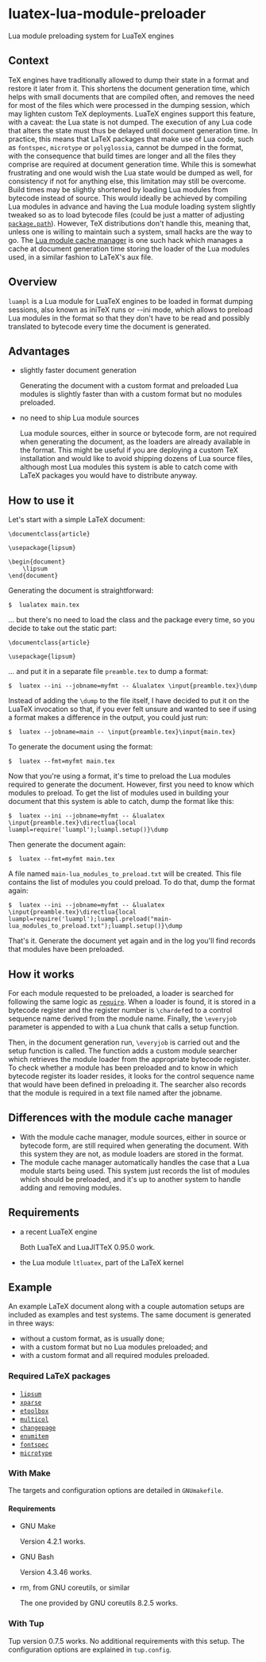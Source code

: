 # luatex-lua-module-preloader
Lua module preloading system for LuaTeX engines

##  Context
TeX engines have traditionally allowed to dump their state in a format and restore it later from it. This shortens the document generation time, which helps with small documents that are compiled often, and removes the need for most of the files which were processed in the dumping session, which may lighten custom TeX deployments. LuaTeX engines support this feature, with a caveat: the Lua state is not dumped. The execution of any Lua code that alters the state must thus be delayed until document generation time. In practice, this means that LaTeX packages that make use of Lua code, such as `fontspec`, `microtype` or `polyglossia`, cannot be dumped in the format, with the consequence that build times are longer and all the files they comprise are required at document generation time. While this is somewhat frustrating and one would wish the Lua state would be dumped as well, for consistency if not for anything else, this limitation may still be overcome. Build times may be slightly shortened by loading Lua modules from bytecode instead of source. This would ideally be achieved by compiling Lua modules in advance and having the Lua module loading system slightly tweaked so as to load bytecode files (could be just a matter of adjusting [`package.path`](http://www.lua.org/manual/5.3/manual.html#pdf-package.path)). However, TeX distributions don't handle this, meaning that, unless one is willing to maintain such a system, small hacks are the way to go. The [Lua module cache manager](https://github.com/kalrish/luatex-lua-module-cache-manager) is one such hack which manages a cache at document generation time storing the loader of the Lua modules used, in a similar fashion to LaTeX's aux file.

##  Overview
`luampl` is a Lua module for LuaTeX engines to be loaded in format dumping sessions, also known as iniTeX runs or --ini mode, which allows to preload Lua modules in the format so that they don't have to be read and possibly translated to bytecode every time the document is generated.

##  Advantages
 -  slightly faster document generation
	
	Generating the document with a custom format and preloaded Lua modules is slightly faster than with a custom format but no modules preloaded.

 -  no need to ship Lua module sources
	
	Lua module sources, either in source or bytecode form, are not required when generating the document, as the loaders are already available in the format. This might be useful if you are deploying a custom TeX installation and would like to avoid shipping dozens of Lua source files, although most Lua modules this system is able to catch come with LaTeX packages you would have to distribute anyway.

##  How to use it
Let's start with a simple LaTeX document:

```TeX
\documentclass{article}

\usepackage{lipsum}

\begin{document}
	\lipsum
\end{document}
```

Generating the document is straightforward:

    $  lualatex main.tex

… but there's no need to load the class and the package every time, so you decide to take out the static part:

```TeX
\documentclass{article}

\usepackage{lipsum}
```

… and put it in a separate file `preamble.tex` to dump a format:

    $  luatex --ini --jobname=myfmt -- &lualatex \input{preamble.tex}\dump

Instead of adding the `\dump` to the file itself, I have decided to put it on the LuaTeX invocation so that, if you ever felt unsure and wanted to see if using a format makes a difference in the output, you could just run:

    $  luatex --jobname=main -- \input{preamble.tex}\input{main.tex}

To generate the document using the format:

    $  luatex --fmt=myfmt main.tex

Now that you're using a format, it's time to preload the Lua modules required to generate the document. However, first you need to know which modules to preload. To get the list of modules used in building your document that this system is able to catch, dump the format like this:

    $  luatex --ini --jobname=myfmt -- &lualatex \input{preamble.tex}\directlua{local luampl=require('luampl');luampl.setup()}\dump

Then generate the document again:

    $  luatex --fmt=myfmt main.tex

A file named `main-lua_modules_to_preload.txt` will be created. This file contains the list of modules you could preload. To do that, dump the format again:

    $  luatex --ini --jobname=myfmt -- &lualatex \input{preamble.tex}\directlua{local luampl=require('luampl');luampl.preload("main-lua_modules_to_preload.txt");luampl.setup()}\dump

That's it. Generate the document yet again and in the log you'll find records that modules have been preloaded.

##  How it works
For each module requested to be preloaded, a loader is searched for following the same logic as [`require`](http://www.lua.org/manual/5.3/manual.html#pdf-require). When a loader is found, it is stored in a bytecode register and the register number is `\chardef`ed to a control sequence name derived from the module name. Finally, the `\everyjob` parameter is appended to with a Lua chunk that calls a setup function.

Then, in the document generation run, `\everyjob` is carried out and the setup function is called. The function adds a custom module searcher which retrieves the module loader from the appropriate bytecode register. To check whether a module has been preloaded and to know in which bytecode register its loader resides, it looks for the control sequence name that would have been defined in preloading it. The searcher also records that the module is required in a text file named after the jobname.

##  Differences with the module cache manager
 -  With the module cache manager, module sources, either in source or bytecode form, are still required when generating the document. With this system they are not, as module loaders are stored in the format.
 -  The module cache manager automatically handles the case that a Lua module starts being used. This system just records the list of modules which should be preloaded, and it's up to another system to handle adding and removing modules.

##  Requirements
 -  a recent LuaTeX engine
	
	Both LuaTeX and LuaJITTeX 0.95.0 work.

 -  the Lua module `ltluatex`, part of the LaTeX kernel

##  Example
An example LaTeX document along with a couple automation setups are included as examples and test systems. The same document is generated in three ways:

 -  without a custom format, as is usually done;
 -  with a custom format but no Lua modules preloaded; and
 -  with a custom format and all required modules preloaded.

###  Required LaTeX packages

 -  [`lipsum`](http://www.ctan.org/pkg/lipsum)
 -  [`xparse`](http://www.ctan.org/pkg/xparse)
 -  [`etoolbox`](http://www.ctan.org/pkg/etoolbox)
 -  [`multicol`](http://www.ctan.org/pkg/multicol)
 -  [`changepage`](http://www.ctan.org/pkg/changepage)
 -  [`enumitem`](http://www.ctan.org/pkg/enumitem)
 -  [`fontspec`](http://www.ctan.org/pkg/fontspec)
 -  [`microtype`](http://www.ctan.org/pkg/microtype)

###  With Make
The targets and configuration options are detailed in `GNUmakefile`.

####  Requirements

 -  GNU Make

	Version 4.2.1 works.

 -  GNU Bash

	Version 4.3.46 works.

 -  rm, from GNU coreutils, or similar

	The one provided by GNU coreutils 8.2.5 works.

###  With Tup
Tup version 0.7.5 works. No additional requirements with this setup. The configuration options are explained in `tup.config`.